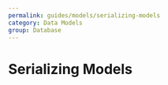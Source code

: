 ```yaml
---
permalink: guides/models/serializing-models
category: Data Models
group: Database
---
```


# Serializing Models
